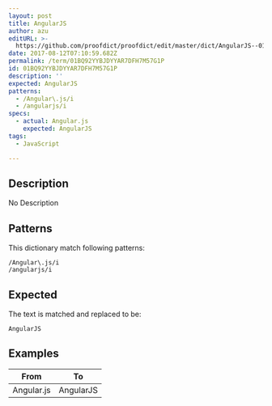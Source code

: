 ```yaml
---
layout: post
title: AngularJS
author: azu
editURL: >-
  https://github.com/proofdict/proofdict/edit/master/dict/AngularJS--01BQ92YYBJDYYAR7DFH7M57G1P.yml
date: 2017-08-12T07:10:59.682Z
permalink: /term/01BQ92YYBJDYYAR7DFH7M57G1P
id: 01BQ92YYBJDYYAR7DFH7M57G1P
description: ''
expected: AngularJS
patterns:
  - /Angular\.js/i
  - /angularjs/i
specs:
  - actual: Angular.js
    expected: AngularJS
tags:
  - JavaScript

---
```


## Description

No Description 

## Patterns

This dictionary match following patterns:

    /Angular\.js/i
    /angularjs/i

## Expected

The text is matched and replaced to be:

    AngularJS

## Examples

| From       | To        |
| ---------- | --------- |
| Angular.js | AngularJS |
